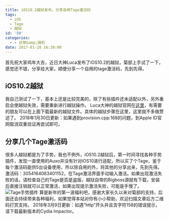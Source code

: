 ```yaml
---
title: iOS10.2越狱发布，分享自用Tage激活码
tags:
  - iOS
  - Tage
  - 越狱
id: '50'
categories:
  - - 日常&amp;搞机
date: 2017-01-28 16:39:00
---
```


首先祝大家鸡年大吉，近日大神Luca发布了iOS10.2的越狱，菊部上手试了一下，感觉还不错，分享给大家，顺便分享一个自用的tage激活码，先到先得。

## iOS10.2越狱

我自己测试了一下，基本上还是比较完美的，除了有些插件还未适配以外，另外重启会使越狱失效，需要重新进行越狱操作。 Luca大神的越狱官网在[这里](http://yalujailbreak.com/)，有需要的朋友可以在上面下载最新的越狱文件。具体的越狱步骤在这里，这里就不多做赘述了。 2018年1月30日更新：如果遇到provision.cpp:168的问题，到Apple ID官网取消双重验证再尝试即可。

## 分享几个Tage激活码

很多人越狱都是为了手势，我也不例外，iOS10.2越狱后，第一时间寻找各种手势插件，发现一直使用的Auxo并没有针对iOS10进行适配，所以买了个Tage，鉴于每个激活码能供5台设备使用，所以除自用的外，将其他的分享出来，先到先得。 激活码：3054164083401152，在Tage激活界面手动输入激活。如果出现激活失败的话，请检查自己的Tage是否是盗版，越狱自带的Bigboss源就有下载，安装后直接注销就可以正常激活，如果出现提示激活失败，可能是手慢了。 ![Tage手势插件](https://ooo.0o0.ooo/2017/02/05/589693a851d79.jpg) 算是新年的第一波福利吧，感谢大家长久以来对菊部的支持，后面还会持续带来各种福利，如果觉得本站对你有小小帮助，欢迎扫描文章后方二维码打赏支持。 2018年3月9日更新：如遇“http”开头并且含字符158的错误提示，请下载最新版本的Cydia Impactor。